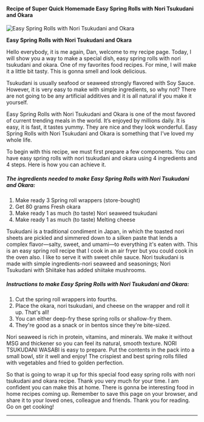             

#### Recipe of Super Quick Homemade Easy Spring Rolls with Nori Tsukudani and Okara

![Easy Spring Rolls with Nori Tsukudani and Okara](https://img-global.cpcdn.com/recipes/6442794802479104/751x532cq70/easy-spring-rolls-with-nori-tsukudani-and-okara-recipe-main-photo.jpg)

**Easy Spring Rolls with Nori Tsukudani and Okara**

Hello everybody, it is me again, Dan, welcome to my recipe page. Today, I will show you a way to make a special dish, easy spring rolls with nori tsukudani and okara. One of my favorites food recipes. For mine, I will make it a little bit tasty. This is gonna smell and look delicious.

Tsukudani is usually seafood or seaweed strongly flavored with Soy Sauce. However, it is very easy to make with simple ingredients, so why not? There are not going to be any artificial additives and it is all natural if you make it yourself.

Easy Spring Rolls with Nori Tsukudani and Okara is one of the most favored of current trending meals in the world. It’s enjoyed by millions daily. It is easy, it is fast, it tastes yummy. They are nice and they look wonderful. Easy Spring Rolls with Nori Tsukudani and Okara is something that I’ve loved my whole life.

To begin with this recipe, we must first prepare a few components. You can have easy spring rolls with nori tsukudani and okara using 4 ingredients and 4 steps. Here is how you can achieve it.

##### The ingredients needed to make Easy Spring Rolls with Nori Tsukudani and Okara:

1.  Make ready 3 Spring roll wrappers (store-bought)
2.  Get 80 grams Fresh okara
3.  Make ready 1 as much (to taste) Nori seaweed tsukudani
4.  Make ready 1 as much (to taste) Melting cheese

Tsukudani is a traditional condiment in Japan, in which the toasted nori sheets are pickled and simmered down to a silken paste that lends a complex flavor—salty, sweet, and umami—to everything it's eaten with. This is an easy spring roll recipe that I cook in an air fryer but you could cook in the oven also. I like to serve it with sweet chile sauce. Nori tsukudani is made with simple ingredients-nori seaweed and seasonings; Nori Tsukudani with Shiitake has added shiitake mushrooms.

##### Instructions to make Easy Spring Rolls with Nori Tsukudani and Okara:

1.  Cut the spring roll wrappers into fourths.
2.  Place the okara, nori tsukudani, and cheese on the wrapper and roll it up. That's all!
3.  You can either deep-fry these spring rolls or shallow-fry them.
4.  They're good as a snack or in bentos since they're bite-sized.

Nori seaweed is rich in protein, vitamins, and minerals. We make it without MSG and thickener so you can feel its natural, smooth texture. NORI TSUKUDANI WASABI is easy to prepare. Put the contents in the pack into a small bowl, stir it well and enjoy! The crispiest and best spring rolls filled with vegetables and fried to golden perfection.

So that is going to wrap it up for this special food easy spring rolls with nori tsukudani and okara recipe. Thank you very much for your time. I am confident you can make this at home. There is gonna be interesting food in home recipes coming up. Remember to save this page on your browser, and share it to your loved ones, colleague and friends. Thank you for reading. Go on get cooking!

* * *